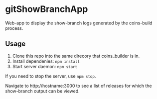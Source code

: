 gitShowBranchApp
================

Web-app to display the show-branch logs generated by the coins-build process.

## Usage

1. Clone this repo into the same direcory that coins_builder is in.
1. Install dependenies: `npm install`
2. Start server daemon: `npm start`

If you need to stop the server, use `npm stop`.

Navigate to http://hostname:3000 to see a list of releases for which the show-branch output can be viewed.
